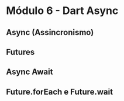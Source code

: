 # Módulo 6 - Dart Async

## Async (Assincronismo)

## Futures
## Async Await

## Future.forEach e Future.wait